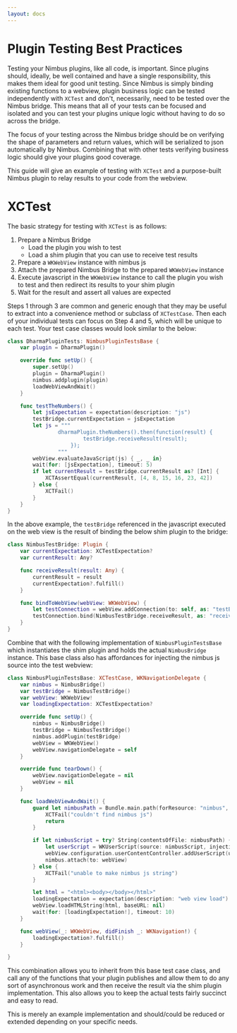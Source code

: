 ```yaml
---
layout: docs
---
```


# Plugin Testing Best Practices

Testing your Nimbus plugins, like all code, is important. Since plugins should, ideally, be well contained and have a single responsibility, this makes them ideal for good unit testing. Since Nimbus is simply binding existing functions to a webview, plugin business logic can be tested independently with `XCTest` and don't, necessarily, need to be tested over the Nimbus bridge. This means that all of your tests can be focused and isolated and you can test your plugins unique logic without having to do so across the bridge.

The focus of your testing across the Nimbus bridge should be on verifying the shape of parameters and return values, which will be serialized to json automatically by Nimbus. Combining that with other tests verifying business logic should give your plugins good coverage.

This guide will give an example of testing with `XCTest` and a purpose-built Nimbus plugin to relay results to your code from the webview.

# XCTest

The basic strategy for testing with `XCTest` is as follows:

1. Prepare a Nimbus Bridge
    - Load the plugin you wish to test
    - Load a shim plugin that you can use to receive test results
2. Prepare a `WKWebView` instance with nimbus js
3. Attach the prepared Nimbus Bridge to the prepared `WKWebView` instance
4. Execute javascript in the `WKWebView` instance to call the plugin you wish to test and then redirect its results to your shim plugin
5. Wait for the result and assert all values are expected

Steps 1 through 3 are common and generic enough that they may be useful to extract into a convenience method or subclass of `XCTestCase`. Then each of your individual tests can focus on Step 4 and 5, which will be unique to each test. Your test case classes would look similar to the below:

```swift
class DharmaPluginTests: NimbusPluginTestsBase {
    var plugin = DharmaPlugin()

    override func setUp() {
        super.setUp()
        plugin = DharmaPlugin()
        nimbus.addplugin(plugin)
        loadWebViewAndWait()
    }

    func testTheNumbers() {
        let jsExpectation = expectation(description: "js")
        testBridge.currentExpectation = jsExpectation
        let js = """
                dharmaPlugin.theNumbers().then(function(result) {
                        testBridge.receiveResult(result);
                    });
                """
        webView.evaluateJavaScript(js) { _, _ in}
        wait(for: [jsExpectation], timeout: 5)
        if let currentResult = testBridge.currentResult as? [Int] {
            XCTAssertEqual(currentResult, [4, 8, 15, 16, 23, 42])
        } else {
            XCTFail()
        }
    }
}
```

In the above example, the `testBridge` referenced in the javascript executed on the web view is the result of binding the below shim plugin to the bridge:

```swift
class NimbusTestBridge: Plugin {
    var currentExpectation: XCTestExpectation?
    var currentResult: Any?

    func receiveResult(result: Any) {
        currentResult = result
        currentExpectation?.fulfill()
    }

    func bindToWebView(webView: WKWebView) {
        let testConnection = webView.addConnection(to: self, as: "testBridge")
        testConnection.bind(NimbusTestBridge.receiveResult, as: "receiveResult")
    }
}
```

Combine that with the following implementation of `NimbusPluginTestsBase` which instantiates the shim plugin and holds the actual `NimbusBridge` instance. This base class also has affordances for injecting the nimbus js source into the test webview:

```swift
class NimbusPluginTestsBase: XCTestCase, WKNavigationDelegate {
    var nimbus = NimbusBridge()
    var testBridge = NimbusTestBridge()
    var webView: WKWebView!
    var loadingExpectation: XCTestExpectation?

    override func setUp() {
        nimbus = NimbusBridge()
        testBridge = NimbusTestBridge()
        nimbus.addPlugin(testBridge)
        webView = WKWebView()
        webView.navigationDelegate = self
    }

    override func tearDown() {
        webView.navigationDelegate = nil
        webView = nil
    }

    func loadWebViewAndWait() {
        guard let nimbusPath = Bundle.main.path(forResource: "nimbus", ofType: "js") else {
            XCTFail("couldn't find nimbus js")
            return
        }

        if let nimbusScript = try? String(contentsOfFile: nimbusPath) {
            let userScript = WKUserScript(source: nimbusScript, injectionTime: .atDocumentStart, forMainFrameOnly: true)
            webView.configuration.userContentController.addUserScript(userScript)
            nimbus.attach(to: webView)
        } else {
            XCTFail("unable to make nimbus js string")
        }

        let html = "<html><body></body></html>"
        loadingExpectation = expectation(description: "web view load")
        webView.loadHTMLString(html, baseURL: nil)
        wait(for: [loadingExpectation!], timeout: 10)
    }

    func webView(_: WKWebView, didFinish _: WKNavigation!) {
        loadingExpectation?.fulfill()
    }

}
```

This combination allows you to inherit from this base test case class, and call any of the functions that your plugin publishes and allow them to do any sort of asynchronous work and then receive the result via the shim plugin implementation. This also allows you to keep the actual tests fairly succinct and easy to read.

This is merely an example implementation and should/could be reduced or extended depending on your specific needs.
